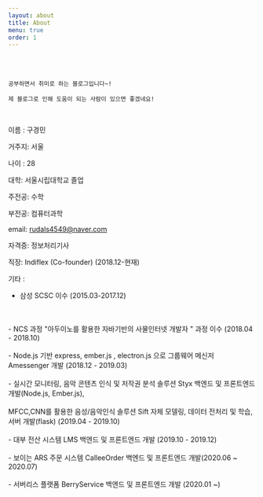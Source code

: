 ```yaml
---
layout: about
title: About
menu: true
order: 1
---
```


<br>
<br>

```
공부하면서 취미로 하는 블로그입니다~! 

제 블로그로 인해 도움이 되는 사람이 있으면 좋겠네요! 
```

<br>

이름 : 구경민

거주지: 서울

나이 : 28

대학: 서울시립대학교 졸업

주전공: 수학 

부전공: 컴퓨터과학 

email: rudals4549@naver.com

자격증: 정보처리기사

직장: Indiflex (Co-founder) (2018.12-현재)


기타 : 
- 삼성 SCSC 이수 (2015.03-2017.12) 
<br>
<br>
- NCS 과정 "아두이노를 활용한 자바기반의 사물인터넷 개발자 " 과정 이수 (2018.04 - 2018.10)
<br>
<br>
- Node.js 기반 express, ember.js , electron.js 으로 그룹웨어 메신저 Amessenger 개발 (2018.12 - 2019.03)
<br>
<br>
- 실시간 모니터링, 음악 콘텐츠 인식 및 저작권 분석 솔루션 Styx 백엔드 및 프론트엔드 개발(Node.js, Ember.js), 
<br>
<br>
MFCC,CNN를 활용한 음성/음악인식 솔루션 Sift 자체 모델링, 데이터 전처리 및 학습, 서버 개발(flask) (2019.04 - 2019.10)
<br>
<br>
- 대부 전산 시스템 LMS 백엔드 및 프론트엔드 개발 (2019.10 - 2019.12)
<br>
<br>
- 보이는 ARS 주문 시스템 CalleeOrder 백엔드 및 프론트엔드 개발(2020.06 ~ 2020.07)
<br>
<br>
- 서버리스 플랫폼 BerryService 백엔드 및 프론트엔드 개발 (2020.01 ~)
